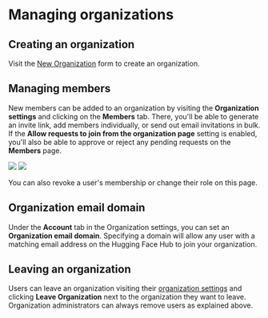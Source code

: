 # Managing organizations

## Creating an organization

Visit the [New Organization](https://hf.co/organizations/new) form to create an organization.

## Managing members

New members can be added to an organization by visiting the **Organization settings** and clicking on the **Members** tab. There, you'll be able to generate an invite link, add members individually, or send out email invitations in bulk. If the **Allow requests to join from the organization page** setting is enabled, you'll also be able to approve or reject any pending requests on the **Members** page.

<div class="flex justify-center">
<img class="block dark:hidden" src="https://huggingface.co/datasets/huggingface/documentation-images/resolve/main/hub/organizations-members.png"/>
<img class="hidden dark:block" src="https://huggingface.co/datasets/huggingface/documentation-images/resolve/main/hub/organizations-members-dark.png"/>
</div>

You can also revoke a user's membership or change their role on this page.

## Organization email domain

Under the **Account** tab in the Organization settings, you can set an **Organization email domain**. Specifying a domain will allow any user with a matching email address on the Hugging Face Hub to join your organization.

## Leaving an organization

Users can leave an organization visiting their [organization settings](https://huggingface.co/settings/organizations) and clicking **Leave Organization** next to the organization they want to leave. Organization administrators can always remove users as explained above.
